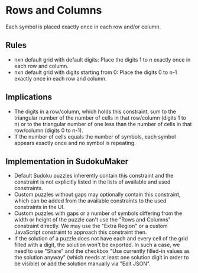 # Rows and Columns
Each symbol is placed exactly once in each row and/or column.

## Rules
* nxn default grid with default digits: Place the digits 1 to n exactly once in each row and column.
* nxn default grid with digits starting from 0: Place the digits 0 to n-1 exactly once in each row and column.

## Implications
* The digits in a row/column, which holds this constraint, sum to the triangular number of the number of cells in that row/column (digits 1 to n)
  or to the triangular number of one less than the number of cells in that row/column (digits 0 to n-1).
* If the number of cells equals the number of symbols, each symbol appears exactly once and no symbol is repeating.

## Implementation in SudokuMaker
* Default Sudoku puzzles inherently contain this constraint and the constraint is not explicitly listed in the lists of available and used constraints.
* Custom puzzles without gaps may optionally contain this constraint, which can be added from the available constraints to the used constraints in the UI.
* Custom puzzles with gaps or a number of symbols differing from the width or height of the puzzle can't use the "Rows and Columns" constraint directly.
  We may use the "Extra Region" or a custom JavaScript constraint to approach this constraint then.
* If the solution of a puzzle does not have each and every cell of the grid filled with a digit, the solution won't be exported.
  In such a case, we need to use "Share" and the checkbox "Use currently filled-in values as the solution anyway" (which needs at least one solution digit in order to be visible)
  or add the solution manually via "Edit JSON".
